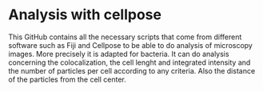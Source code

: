 # Analysis with cellpose
 This GitHub contains all the necessary scripts that come from different software such as Fiji and Cellpose to be able to do analysis of microscopy images. More precisely it is adapted for bacteria. It can do analysis concerning the colocalization, the cell lenght and integrated intensity and the number of particles per cell according to any criteria. Also the distance of the particles from the cell center.  
